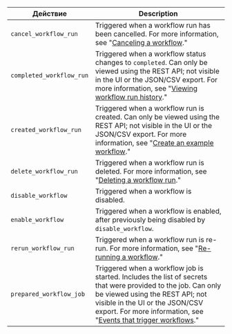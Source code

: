 | Действие                 | Description                                                                                                                                                                                                                                                                                               |
| ------------------------ | --------------------------------------------------------------------------------------------------------------------------------------------------------------------------------------------------------------------------------------------------------------------------------------------------------- |
| `cancel_workflow_run`    | Triggered when a workflow run has been cancelled. For more information, see "[Canceling a workflow](/actions/managing-workflow-runs/canceling-a-workflow)."                                                                                                                                               |
| `completed_workflow_run` | Triggered when a workflow status changes to `completed`. Can only be viewed using the REST API; not visible in the UI or the JSON/CSV export. For more information, see "[Viewing workflow run history](/actions/managing-workflow-runs/viewing-workflow-run-history)."                                   |
| `created_workflow_run`   | Triggered when a workflow run is created. Can only be viewed using the REST API; not visible in the UI or the JSON/CSV export. For more information, see "[Create an example workflow](/actions/learn-github-actions/introduction-to-github-actions#create-an-example-workflow)."                         |
| `delete_workflow_run`    | Triggered when a workflow run is deleted. For more information, see "[Deleting a workflow run](/actions/managing-workflow-runs/deleting-a-workflow-run)."                                                                                                                                                 |
| `disable_workflow`       | Triggered when a workflow is disabled.                                                                                                                                                                                                                                                                    |
| `enable_workflow`        | Triggered when a workflow is enabled, after previously being disabled by `disable_workflow`.                                                                                                                                                                                                              |
| `rerun_workflow_run`     | Triggered when a workflow run is re-run. For more information, see "[Re-running a workflow](/actions/managing-workflow-runs/re-running-a-workflow)."                                                                                                                                                      |
| `prepared_workflow_job`  | Triggered when a workflow job is started. Includes the list of secrets that were provided to the job. Can only be viewed using the REST API; not visible in the UI or the JSON/CSV export. For more information, see "[Events that trigger workflows](/actions/reference/events-that-trigger-workflows)." |
